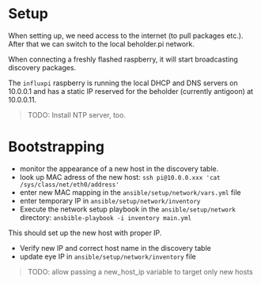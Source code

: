 # Setup

When setting up, we need access to the internet (to pull packages etc.).
After that we can switch to the local beholder.pi network.

When connecting a freshly flashed raspberry, it will start broadcasting
discovery packages.

The `influxpi` raspberry is running the local DHCP and DNS servers on
10.0.0.1 and has a static IP reserved for the beholder (currently antigoon)
at 10.0.0.11.

 >TODO: Install NTP server, too.

# Bootstrapping

- monitor the appearance of a new host in the discovery table.
- look up MAC adress of the new host:
    `ssh pi@10.0.0.xxx 'cat /sys/class/net/eth0/address'`
- enter new MAC mapping in the `ansible/setup/network/vars.yml` file
- enter temporary IP in `ansible/setup/network/inventory`
- Execute the network setup playbook in the `ansible/setup/network` directory:
    `ansbible-playbook -i inventory main.yml`

This should set up the new host with proper IP.

- Verify new IP and correct host name in the discovery table
- update eye IP in `ansible/setup/network/inventory` file

> TODO: allow passing a new_host_ip variable to target only new hosts

<!--# Maintenance-->

<!--- For each node, start up wifi, connect to access point-->
<!--- update-->
<!--- shut down wifi-->
